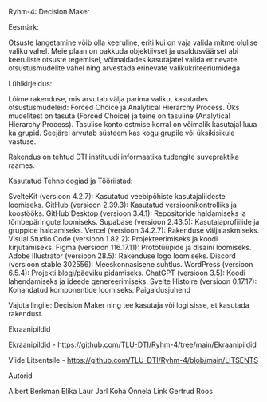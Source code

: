 Ryhm-4: Decision Maker

Eesmärk:

Otsuste langetamine võib olla keeruline, eriti kui on vaja valida mitme olulise valiku vahel. Meie plaan on pakkuda objektiivset ja usaldusväärset abi keeruliste otsuste tegemisel, võimaldades kasutajatel valida erinevate otsustusmudelite vahel ning arvestada erinevate valikukriteeriumidega.

Lühikirjeldus:

Lõime rakenduse, mis arvutab välja parima valiku, kasutades otsustusmudeleid: Forced Choice ja Analytical Hierarchy Process. Üks mudelitest on tasuta (Forced Choice) ja teine on tasuline (Analytical Hierarchy Process). Tasulise konto ostmise korral on võimalik kasutajal luua ka grupid. Seejärel arvutab süsteem kas  kogu grupile või üksikisikule vastuse.

Rakendus on tehtud DTI instituudi informaatika tudengite suvepraktika raames.

Kasutatud Tehnoloogiad ja Tööriistad:

SvelteKit (versioon 4.2.7): Kasutatud veebipõhiste kasutajaliideste loomiseks.
GitHub (versioon 2.39.3): Kasutatud versioonikontrolliks ja koostööks.
GitHub Desktop (versioon 3.4.1): Repositoride haldamiseks ja tõmbepäringute loomiseks.
Supabase (versioon 2.43.5): Kasutajaprofiilide ja gruppide haldamiseks.
Vercel (versioon 34.2.7): Rakenduse väljalaskmiseks.
Visual Studio Code (versioon 1.82.2): Projekteerimiseks ja koodi kirjutamiseks.
Figma (versioon 116.17.11): Prototüüpide ja disaini loomiseks.
Adobe Illustrator (versioon 28.5): Rakenduse logo loomiseks.
Discord (versioon stable 302556): Meeskonnasisene suhtlus.
WordPress (versioon 6.5.4): Projekti blogi/päeviku pidamiseks.
ChatGPT (versioon 3.5): Koodi lahendamiseks ja ideede genereerimiseks.
Svelte Histoire (versioon 0.17.17): Kohandatud komponentide loomiseks.
Paigaldusjuhend

Vajuta lingile: Decision Maker ning tee kasutaja või logi sisse, et kasutada rakendust.

Ekraanipildid

Ekraanipildid - https://github.com/TLU-DTI/Ryhm-4/tree/main/Ekraanipildid


Viide Litsentsile - https://github.com/TLU-DTI/Ryhm-4/blob/main/LITSENTS

Autorid

Albert Berkman
Elika Laur
Jarl Koha
Õnnela Link
Gertrud Roos
